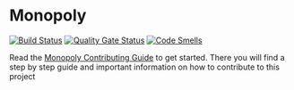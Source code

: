 # Monopoly

[![Build Status](https://travis-ci.com/SS20-SE2-Monopoly-Team/monopoly.svg?branch=master)](https://travis-ci.com/SS20-SE2-Monopoly-Team/monopoly)
[![Quality Gate Status](https://sonarcloud.io/api/project_badges/measure?project=SS20-SE2-Monopoly-Team_monopoly&metric=alert_status)](https://sonarcloud.io/dashboard?id=SS20-SE2-Monopoly-Team_monopoly)
[![Code Smells](https://sonarcloud.io/api/project_badges/measure?project=SS20-SE2-Monopoly-Team_monopoly&metric=code_smells)](https://sonarcloud.io/dashboard?id=SS20-SE2-Monopoly-Team_monopoly)

Read the [Monopoly Contributing Guide](https://github.com/SS20-SE2-Monopoly-Team/monopoly/blob/master/CONTRIBUTING.md) to get started. There you will find a step by step guide and important information on how to contribute to this project
